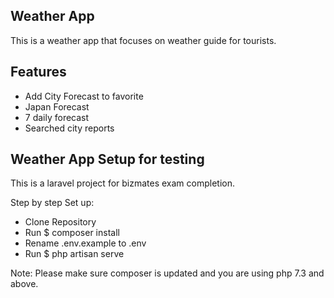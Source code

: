 ## Weather App 

This is a weather app that focuses on weather guide for tourists.

## Features

- Add City Forecast to favorite
- Japan Forecast
- 7 daily forecast
- Searched city reports

## Weather App Setup for testing

This is a laravel project for bizmates exam completion.

Step by step Set up:

- Clone Repository
- Run $ composer install
- Rename .env.example to .env
- Run $ php artisan serve

Note: Please make sure composer is updated and you are using php 7.3 and above.